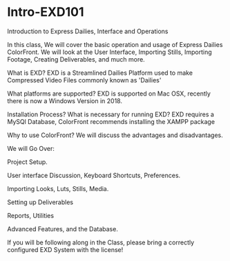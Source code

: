 # Intro-EXD101
Introduction to Express Dailies, Interface and Operations

In this class, We will cover the basic operation and usage of Express Dailies ColorFront.
We will look at the User Interface, Importing Stills, Importing Footage, Creating Deliverables, and much more.

What is EXD?
  EXD is a Streamlined Dailies Platform used to make Compressed Video Files commonly known as 'Dailies'

What platforms are supported?
  EXD is supported on Mac OSX, recently there is now a Windows Version in 2018.

Installation Process? What is necessary for running EXD?
  EXD requires a MySQl Database, ColorFront recommends installing the XAMPP package

Why to use ColorFront? We will discuss the advantages and disadvantages.

We will Go Over:

  Project Setup.

  User interface Discussion, Keyboard Shortcuts, Preferences.

  Importing Looks, Luts, Stills, Media.

  Setting up Deliverables

  Reports, Utilities
  
  Advanced Features, and the Database.

If you will be following along in the Class, please bring a correctly configured EXD System with the license!
